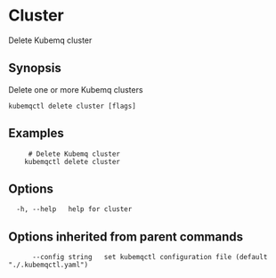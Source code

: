 # Cluster

Delete Kubemq cluster

## Synopsis

Delete one or more Kubemq clusters

```text
kubemqctl delete cluster [flags]
```

## Examples

```text
     # Delete Kubemq cluster
    kubemqctl delete cluster
```

## Options

```text
  -h, --help   help for cluster
```

## Options inherited from parent commands

```text
      --config string   set kubemqctl configuration file (default "./.kubemqctl.yaml")
```

